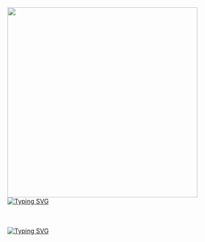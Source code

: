 <img src="https://i.pinimg.com/originals/d7/c7/3e/d7c73e641ddeeabc221442d4f12914f3.gif" height="430"/>
<div align="left" style="margin-bottom: 0;">
  <a href="https://git.io/typing-svg" style="margin-bottom: 0;">
    <img src="https://readme-typing-svg.herokuapp.com?font=Fira+Code&size=30&pause=10000000000000000&color=2CC02C&random=false&width=435&lines=Android+developer" alt="Typing SVG" />
  </a>
</div>
<div align="left" style="margin-top: 50;">
  <a href="https://git.io/typing-svg" style="margin-bottom: 0;">
    <img src="https://readme-typing-svg.herokuapp.com?font=Fira+Code&size=24&pause=100000000000&color=FAFDFE&random=false&width=800&lines=I+am+a+student+and+android+developer"alt="Typing SVG"/>
  </a>
</div>

